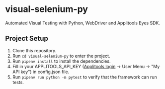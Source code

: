 # visual-selenium-py
Automated Visual Testing with Python, WebDriver and Applitools Eyes SDK.

## Project Setup

1. Clone this repository.
2. Run `cd visual-selenium-py` to enter the project.
3. Run `pipenv install` to install the dependencies.
4. Fill in your APPLITOOLS_API_KEY ([Applitools login](https://auth.applitools.com/users/login) -> User Menu -> "My API key") in config.json file.
5. Run `pipenv run python -m pytest` to verify that the framework can run tests.
